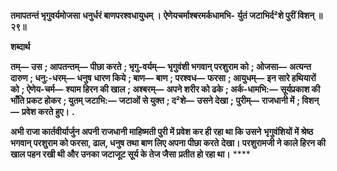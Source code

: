 **तमापतन्तं भृगुवर्यमोजसा** **धनुर्धरं बाणपरश्वधायुधम् ।** **ऐणेयचर्माश्बरमर्कधामभि-** **र्युतं जटाभिर्द²शे पुरीं विशन् ॥ २९॥** 

**शब्दार्थ** 

**तम्—** **उस** **; आपतन्तम्—** **पीछा करते** **; भृगु-वर्यम्—** **भृगुवंशी भगवान् परशुराम को** **; ओजसा—** **अत्यन्त दारुण** **; धनु:-धरम्—** **धनुष** **धारण किये** **; बाण—** **बाण** **; परश्वध—** **फरसा** **; आयुधम्—** **इन सारे हथियारों को** **; ऐणेय-चर्म—** **श्याम हिरन की खाल** **; अश्बरम्—** **अपने शरीर को ढके** **; अर्क-धामभि:—** **सूर्यप्रकाश की भाँति प्रकट होकर** **; युतम् जटाभि:—** **जटाओं से युक्त** **; द²शे—** **उसने देखा** **;** **पुरीम्—** **राजधानी में** **; विशन्—** **प्रवेश करते हुए।** **.** 

**अभी राजा कार्तवीर्यार्जुन अपनी राजधानी माहिष्मती पुरी में प्रवेश कर ही रहा था कि उसने** **भृगुवंशियों में श्रेष्ठ भगवान् परशुराम को फरसा, ढाल, धनुष तथा बाण लिए अपना पीछा करते** **देखा। परशुरामजी ने काले हिरन की खाल पहन रखी थी और उनका जटाजूट सूर्य के तेज जैसा** **प्रतीत हो रहा था।** **** 